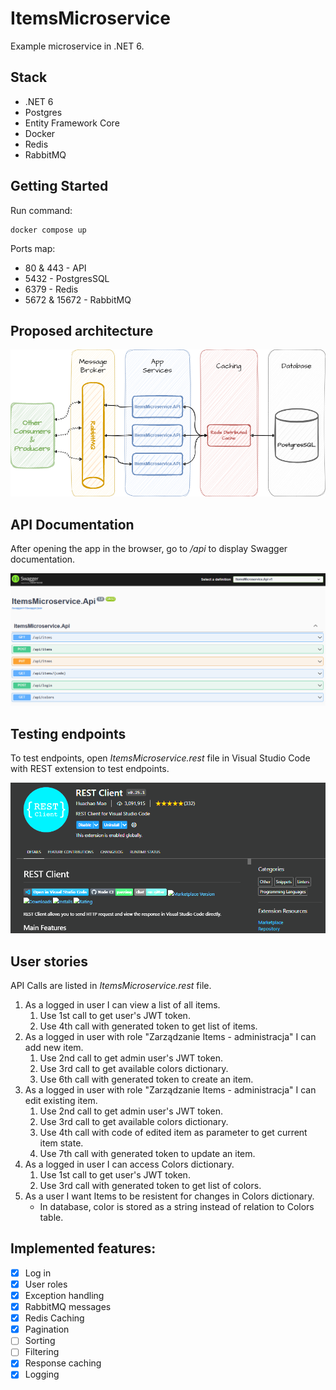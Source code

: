 # ItemsMicroservice

Example microservice in .NET 6.

## Stack

* .NET 6
* Postgres
* Entity Framework Core
* Docker
* Redis
* RabbitMQ

## Getting Started

Run command:

```console
docker compose up
```

Ports map:
* 80 & 443 - API
* 5432 - PostgresSQL
* 6379 - Redis
* 5672 & 15672 - RabbitMQ

## Proposed architecture

![Architecture Diagram](assets/architecture.png)

## API Documentation

After opening the app in the browser, go to */api* to display Swagger documentation.

![Swagger Doc](assets/swagger.png)

## Testing endpoints

To test endpoints, open *ItemsMicroservice.rest* file in Visual Studio Code with REST extension to test endpoints.

![REST Extension](assets/REST-extension.png)

## User stories

API Calls are listed in *ItemsMicroservice.rest* file.

1. As a logged in user I can view a list of all items.
   1. Use 1st call to get user's JWT token.
   2. Use 4th call with generated token to get list of items.
2. As a logged in user with role "Zarządzanie Items - administracja" I can add new item.
   1. Use 2nd call to get admin user's JWT token.
   2. Use 3rd call to get available colors dictionary.
   3. Use 6th call with generated token to create an item.
3. As a logged in user with role "Zarządzanie Items - administracja" I can edit existing item.
   1. Use 2nd call to get admin user's JWT token.
   2. Use 3rd call to get available colors dictionary.
   3. Use 4th call with code of edited item as parameter to get current item state.
   4. Use 7th call with generated token to update an item.
4. As a logged in user I can access Colors dictionary.
   1. Use 1st call to get user's JWT token.
   2. Use 3rd call with generated token to get list of colors. 
5. As a user I want Items to be resistent for changes in Colors dictionary.
   * In database, color is stored as a string instead of relation to Colors table.

## Implemented features:

- [x] Log in
- [x] User roles
- [x] Exception handling
- [x] RabbitMQ messages
- [x] Redis Caching
- [x] Pagination
- [ ] Sorting
- [ ] Filtering
- [x] Response caching
- [x] Logging
